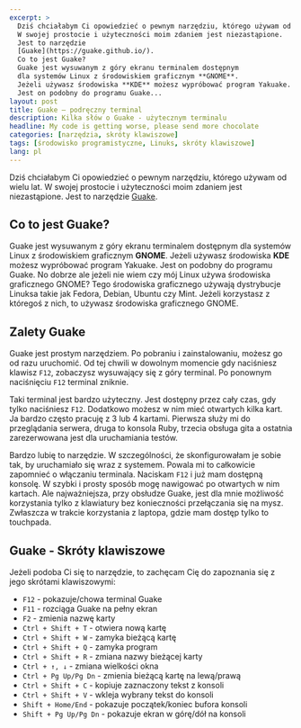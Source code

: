 ```yaml
---
excerpt: >
  Dziś chciałabym Ci opowiedzieć o pewnym narzędziu, którego używam od wielu lat.
  W swojej prostocie i użyteczności moim zdaniem jest niezastąpione.
  Jest to narzędzie
  [Guake](https://guake.github.io/).
  Co to jest Guake?
  Guake jest wysuwanym z góry ekranu terminalem dostępnym
  dla systemów Linux z środowiskiem graficznym **GNOME**.
  Jeżeli używasz środowiska **KDE** możesz wypróbować program Yakuake.
  Jest on podobny do programu Guake...
layout: post
title: Guake – podręczny terminal
description: Kilka słów o Guake - użytecznym terminalu
headline: My code is getting worse, please send more chocolate
categories: [narzędzia, skróty klawiszowe]
tags: [środowisko programistyczne, Linuks, skróty klawiszowe]
lang: pl
---
```


Dziś chciałabym Ci opowiedzieć o pewnym narzędziu, którego używam od wielu lat. W swojej prostocie i użyteczności moim zdaniem jest niezastąpione. Jest to narzędzie [Guake](https://guake.github.io/).

## Co to jest Guake?

Guake jest wysuwanym z góry ekranu terminalem dostępnym dla systemów Linux z środowiskiem graficznym **GNOME**. Jeżeli używasz środowiska **KDE** możesz wypróbować program Yakuake. Jest on podobny do programu Guake. No dobrze ale jeżeli nie wiem czy mój Linux używa środowiska graficznego GNOME? Tego środowiska graficznego używają dystrybucje Linuksa takie jak Fedora, Debian, Ubuntu czy Mint. Jeżeli korzystasz z któregoś z nich, to używasz środowiska graficznego GNOME.

## Zalety Guake

Guake jest prostym narzędziem. Po pobraniu i zainstalowaniu, możesz go od razu uruchomić. Od tej chwili w dowolnym momencie gdy naciśniesz klawisz `F12`, zobaczysz wysuwający się z góry terminal. Po ponownym naciśnięciu `F12` terminal zniknie.

Taki terminal jest bardzo użyteczny. Jest dostępny przez cały czas, gdy tylko naciśniesz `F12`. Dodatkowo możesz w nim mieć otwartych kilka kart. Ja bardzo często pracuję z 3 lub 4 kartami. Pierwsza służy mi do przeglądania serwera, druga to konsola Ruby, trzecia obsługa gita a ostatnia zarezerwowana jest dla uruchamiania testów.

Bardzo lubię to narzędzie. W szczególności, że skonfigurowałam je sobie tak, by uruchamiało się wraz z systemem. Powala mi to całkowicie zapomnieć o włączaniu terminala. Naciskam `F12` i już mam dostępną konsolę. W szybki i prosty sposób mogę nawigować po otwartych w nim kartach. Ale najważniejsza, przy obsłudze Guake, jest dla mnie możliwość korzystania tylko z klawiatury bez konieczności przełączania się na mysz. Zwłaszcza w trakcie korzystania z laptopa, gdzie mam dostęp tylko to touchpada.

## Guake - Skróty klawiszowe

Jeżeli podoba Ci się to narzędzie, to zachęcam Cię do zapoznania się z jego skrótami klawiszowymi:

- `F12` - pokazuje/chowa terminal Guake
- `F11` - rozciąga Guake na pełny ekran
- `F2` - zmienia nazwę karty
- `Ctrl + Shift + T` - otwiera nową kartę
- `Ctrl + Shift + W` - zamyka bieżącą kartę
- `Ctrl + Shift + Q` - zamyka program
- `Ctrl + Shift + R` - zmiana nazwy bieżącej karty
- `Ctrl + ↑, ↓` - zmiana wielkości okna
- `Ctrl + Pg Up/Pg Dn` - zmienia bieżącą kartę na lewą/prawą
- `Ctrl + Shift + C` - kopiuje zaznaczony tekst z konsoli
- `Ctrl + Shift + V` - wkleja wybrany tekst do konsoli
- `Shift + Home/End` - pokazuje początek/koniec bufora konsoli
- `Shift + Pg Up/Pg Dn` - pokazuje ekran w górę/dół na konsoli
